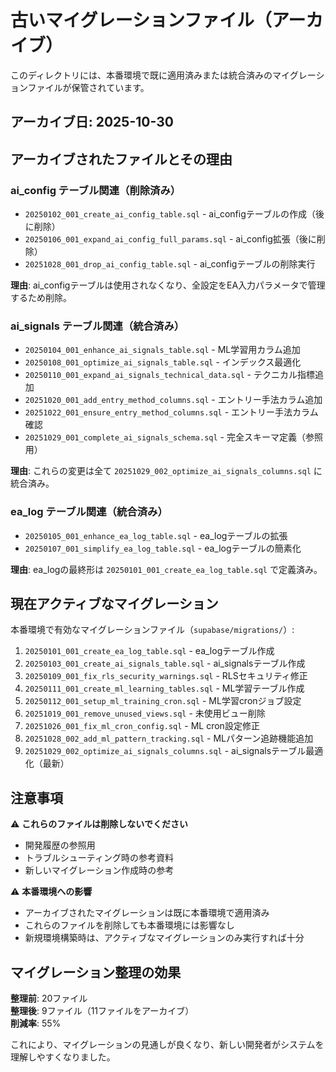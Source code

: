 # 古いマイグレーションファイル（アーカイブ）

このディレクトリには、本番環境で既に適用済みまたは統合済みのマイグレーションファイルが保管されています。

## アーカイブ日: 2025-10-30

## アーカイブされたファイルとその理由

### ai_config テーブル関連（削除済み）
- `20250102_001_create_ai_config_table.sql` - ai_configテーブルの作成（後に削除）
- `20250106_001_expand_ai_config_full_params.sql` - ai_config拡張（後に削除）
- `20251028_001_drop_ai_config_table.sql` - ai_configテーブルの削除実行

**理由**: ai_configテーブルは使用されなくなり、全設定をEA入力パラメータで管理するため削除。

### ai_signals テーブル関連（統合済み）
- `20250104_001_enhance_ai_signals_table.sql` - ML学習用カラム追加
- `20250108_001_optimize_ai_signals_table.sql` - インデックス最適化
- `20250110_001_expand_ai_signals_technical_data.sql` - テクニカル指標追加
- `20251020_001_add_entry_method_columns.sql` - エントリー手法カラム追加
- `20251022_001_ensure_entry_method_columns.sql` - エントリー手法カラム確認
- `20251029_001_complete_ai_signals_schema.sql` - 完全スキーマ定義（参照用）

**理由**: これらの変更は全て `20251029_002_optimize_ai_signals_columns.sql` に統合済み。

### ea_log テーブル関連（統合済み）
- `20250105_001_enhance_ea_log_table.sql` - ea_logテーブルの拡張
- `20250107_001_simplify_ea_log_table.sql` - ea_logテーブルの簡素化

**理由**: ea_logの最終形は `20250101_001_create_ea_log_table.sql` で定義済み。

## 現在アクティブなマイグレーション

本番環境で有効なマイグレーションファイル（`supabase/migrations/`）:

1. `20250101_001_create_ea_log_table.sql` - ea_logテーブル作成
2. `20250103_001_create_ai_signals_table.sql` - ai_signalsテーブル作成
3. `20250109_001_fix_rls_security_warnings.sql` - RLSセキュリティ修正
4. `20250111_001_create_ml_learning_tables.sql` - ML学習テーブル作成
5. `20250112_001_setup_ml_training_cron.sql` - ML学習cronジョブ設定
6. `20251019_001_remove_unused_views.sql` - 未使用ビュー削除
7. `20251026_001_fix_ml_cron_config.sql` - ML cron設定修正
8. `20251028_002_add_ml_pattern_tracking.sql` - MLパターン追跡機能追加
9. `20251029_002_optimize_ai_signals_columns.sql` - ai_signalsテーブル最適化（最新）

## 注意事項

⚠️ **これらのファイルは削除しないでください**
- 開発履歴の参照用
- トラブルシューティング時の参考資料
- 新しいマイグレーション作成時の参考

⚠️ **本番環境への影響**
- アーカイブされたマイグレーションは既に本番環境で適用済み
- これらのファイルを削除しても本番環境には影響なし
- 新規環境構築時は、アクティブなマイグレーションのみ実行すれば十分

## マイグレーション整理の効果

**整理前**: 20ファイル  
**整理後**: 9ファイル（11ファイルをアーカイブ）  
**削減率**: 55%

これにより、マイグレーションの見通しが良くなり、新しい開発者がシステムを理解しやすくなりました。
